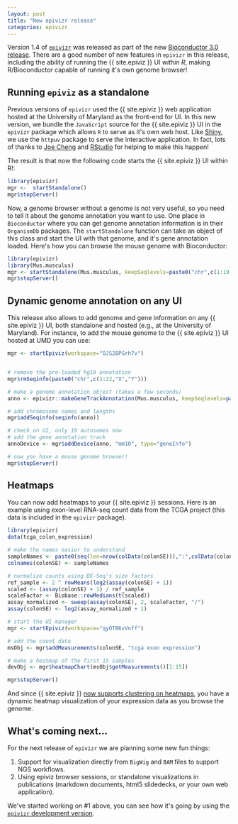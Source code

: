```yaml
---
layout: post
title: "New epivizr release"
categories: epivizr
---
```


Version 1.4 of [`epivizr`](http://www.bioconductor.org/packages/release/bioc/html/epivizr.html) was released as part of the new [Bioconductor 3.0 release](http://master.bioconductor.org/news/bioc_3_0_release/). There are a good number of new features in `epivizr` in this release, including the ability of running the {{ site.epiviz }} UI *within R*, making R/Bioconductor capable of running it's own genome browser!

## Running `epiviz` as a standalone

Previous versions of `epivizr` used the {{ site.epiviz }} web application hosted at the University of Maryland as the front-end for UI. In this new version, we bundle the `JavaScript` source for the {{ site.epiviz }} UI in the `epivizr` package which allows `R` to serve as it's own web host. Like [Shiny](http://shiny.rstudio.com/), we use the `httpuv` package to serve the interactive application. In fact, lots of thanks to [Joe Cheng](http://github.com/jcheng5) and [RStudio](http://rstudio.com) for helping to make this happen!

The result is that now the following code starts the {{ site.epiviz }} UI within R!:
	
```r
library(epivizr)
mgr <- 	startStandalone()
mgr$stopServer()
```

Now, a genome browser without a genome is not very useful, so you need to tell it about the genome annotation you want to use. One place in `Bioconductor` where you can get genome annotation information is in their `OrganismDb` packages. The `startStandalone` function can take an object of this class and start the UI with that genome, and it's gene annotation loaded. Here's how you can browse the mouse genome with Bioconductor:

```r
library(epivizr)
library(Mus.musculus)
mgr <- startStandalone(Mus.musculus, keepSeqlevels=paste0("chr",c(1:19,"X","Y"))))
mgr$stopServer()
```

## Dynamic genome annotation on any UI

This release also allows to add genome and gene information on any {{ site.epiviz }} UI, both standalone and hosted (e.g., at the University of Maryland). For instance, to add the mouse genome to the {{ site.epiviz }} UI hosted at UMD you can use:
	
```r
mgr <- startEpiviz(workspace="OJS2BPGrh7v")


# remove the pre-loaded hg19 annotation 
mgr$rmSeqinfo(paste0("chr",c(1:22,"X","Y")))

# make a genome annotation object (takes a few seconds)
anno <- epivizr::makeGeneTrackAnnotation(Mus.musculus, keepSeqlevels=paste0("chr", c(1:19,"X","Y")))

# add chromosome names and lengths
mgr$addSeqinfo(seqinfo(anno))

# check on UI, only 19 autosomes now
# add the gene annotation track
annoDevice <- mgr$addDevice(anno, "mm10", type="geneInfo")

# now you have a mouse genome browser!
mgr$stopServer()
```

## Heatmaps

You can now add heatmaps to your {{ site.epiviz }} sessions. Here is an example using exon-level RNA-seq count data from the TCGA project (this data is included in the `epivizr` package).

```r
library(epivizr)
data(tcga_colon_expression)

# make the names easier to understand
sampleNames <- paste0(seq(len=nrow(colData(colonSE))),":",colData(colonSE)$sample_type)
colnames(colonSE) <- sampleNames

# normalize counts using DE-Seq's size factors
ref_sample <- 2 ^ rowMeans(log2(assay(colonSE) + 1))
scaled <- (assay(colonSE) + 1) / ref_sample
scaleFactor <- Biobase::rowMedians(t(scaled))
assay_normalized <- sweep(assay(colonSE), 2, scaleFactor, "/")
assay(colonSE) <- log2(assay_normalized + 1)# start the UI managermgr <- startEpiviz(workspace="qyOTB6vVnff")

# add the count data
msObj <- mgr$addMeasurements(colonSE, "tcga exon expression")

# make a heatmap of the first 15 samples
devObj <- mgr$heatmapChart(msObj$getMeasurements()[1:15])

mgr$stopServer()
```

And since {{ site.epiviz }} [now supports clustering on heatmaps](http://epiviz.github.io/features/2014/10/28/new-feature-clustering.html), you have a dynamic heatmap visualization of your expression data as you browse the genome.

## What's coming next...

For the next release of `epivizr` we are planning some new fun things:

1. Support for visualization directly from `BigWig` and `BAM` files to support NGS workflows.
2. Using epiviz browser sessions, or standalone visualizations in publications (markdown documents, html5 slidedecks, or your own web application). 

We've started working on #1 above, you can see how it's going by using the [`epivizr` development version](https://github.com/epiviz/epivizr).



	
